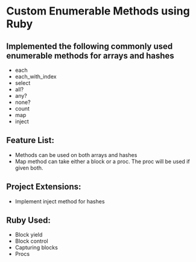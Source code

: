 <h1>Custom Enumerable Methods using Ruby</h1>

<h2>Implemented the following commonly used enumerable methods for arrays and hashes</h2>
<ul>
    <li>each</li>
    <li>each_with_index</li>
    <li>select</li>
    <li>all?</li>
    <li>any?</li>
    <li>none?</li>
    <li>count</li>
    <li>map</li>
    <li>inject</li>
</ul>

<h2>Feature List:</h2>
<ul>
    <li>Methods can be used on both arrays and hashes</li>
    <li>Map method can take either a block or a proc. The proc will be used if given both.</li>
</ul>

<h2>Project Extensions:</h2>
<ul>
    <li>Implement inject method for hashes</li>
</ul>

<h2>Ruby Used:</h2>
<ul>
    <li>Block yield</li>
    <li>Block control</li>
    <li>Capturing blocks</li>
    <li>Procs</li>
</ul>
